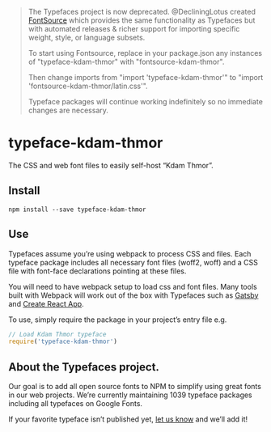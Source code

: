 >The Typefaces project is now deprecated. @DecliningLotus created
[FontSource](https://github.com/fontsource/fontsource) which provides the
same functionality as Typefaces but with automated releases & richer
support for importing specific weight, style, or language subsets.
>
>To start using Fontsource, replace in your package.json any instances of
"typeface-kdam-thmor" with "fontsource-kdam-thmor".
>
> Then change imports from "import 'typeface-kdam-thmor'" to "import 'fontsource-kdam-thmor/latin.css'".
>
>Typeface packages will continue working indefinitely so no immediate
>changes are necessary.

# typeface-kdam-thmor

The CSS and web font files to easily self-host “Kdam Thmor”.

## Install

`npm install --save typeface-kdam-thmor`

## Use

Typefaces assume you’re using webpack to process CSS and files. Each typeface
package includes all necessary font files (woff2, woff) and a CSS file with
font-face declarations pointing at these files.

You will need to have webpack setup to load css and font files. Many tools built
with Webpack will work out of the box with Typefaces such as [Gatsby](https://github.com/gatsbyjs/gatsby)
and [Create React App](https://github.com/facebookincubator/create-react-app).

To use, simply require the package in your project’s entry file e.g.

```javascript
// Load Kdam Thmor typeface
require('typeface-kdam-thmor')
```

## About the Typefaces project.

Our goal is to add all open source fonts to NPM to simplify using great fonts in
our web projects. We’re currently maintaining 1039 typeface packages
including all typefaces on Google Fonts.

If your favorite typeface isn’t published yet, [let us know](https://github.com/KyleAMathews/typefaces)
and we’ll add it!

